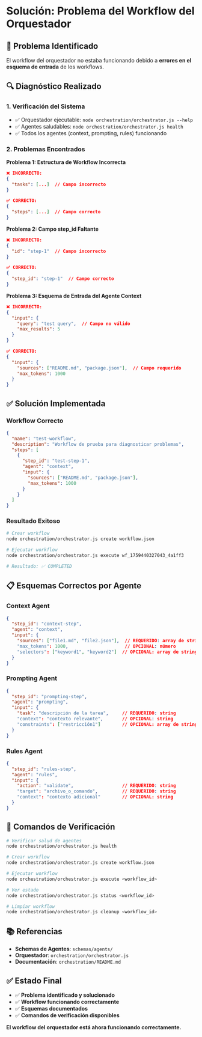 # Solución: Problema del Workflow del Orquestador

## 🐛 **Problema Identificado**

El workflow del orquestador no estaba funcionando debido a **errores en el esquema de entrada** de los workflows.

## 🔍 **Diagnóstico Realizado**

### 1. **Verificación del Sistema**
- ✅ Orquestador ejecutable: `node orchestration/orchestrator.js --help`
- ✅ Agentes saludables: `node orchestration/orchestrator.js health`
- ✅ Todos los agentes (context, prompting, rules) funcionando

### 2. **Problemas Encontrados**

**Problema 1: Estructura de Workflow Incorrecta**
```json
❌ INCORRECTO:
{
  "tasks": [...]  // Campo incorrecto
}

✅ CORRECTO:
{
  "steps": [...]  // Campo correcto
}
```

**Problema 2: Campo step_id Faltante**
```json
❌ INCORRECTO:
{
  "id": "step-1"  // Campo incorrecto
}

✅ CORRECTO:
{
  "step_id": "step-1"  // Campo correcto
}
```

**Problema 3: Esquema de Entrada del Agente Context**
```json
❌ INCORRECTO:
{
  "input": {
    "query": "test query",  // Campo no válido
    "max_results": 5
  }
}

✅ CORRECTO:
{
  "input": {
    "sources": ["README.md", "package.json"],  // Campo requerido
    "max_tokens": 1000
  }
}
```

## ✅ **Solución Implementada**

### **Workflow Correcto**
```json
{
  "name": "test-workflow",
  "description": "Workflow de prueba para diagnosticar problemas",
  "steps": [
    {
      "step_id": "test-step-1",
      "agent": "context",
      "input": {
        "sources": ["README.md", "package.json"],
        "max_tokens": 1000
      }
    }
  ]
}
```

### **Resultado Exitoso**
```bash
# Crear workflow
node orchestration/orchestrator.js create workflow.json

# Ejecutar workflow
node orchestration/orchestrator.js execute wf_1759440327043_4a1ff3

# Resultado: ✅ COMPLETED
```

## 📋 **Esquemas Correctos por Agente**

### **Context Agent**
```json
{
  "step_id": "context-step",
  "agent": "context",
  "input": {
    "sources": ["file1.md", "file2.json"],  // REQUERIDO: array de strings
    "max_tokens": 1000,                     // OPCIONAL: número
    "selectors": ["keyword1", "keyword2"]  // OPCIONAL: array de strings
  }
}
```

### **Prompting Agent**
```json
{
  "step_id": "prompting-step",
  "agent": "prompting",
  "input": {
    "task": "descripción de la tarea",     // REQUERIDO: string
    "context": "contexto relevante",       // OPCIONAL: string
    "constraints": ["restricción1"]        // OPCIONAL: array de strings
  }
}
```

### **Rules Agent**
```json
{
  "step_id": "rules-step",
  "agent": "rules",
  "input": {
    "action": "validate",                  // REQUERIDO: string
    "target": "archivo_o_comando",         // REQUERIDO: string
    "context": "contexto adicional"        // OPCIONAL: string
  }
}
```

## 🚀 **Comandos de Verificación**

```bash
# Verificar salud de agentes
node orchestration/orchestrator.js health

# Crear workflow
node orchestration/orchestrator.js create workflow.json

# Ejecutar workflow
node orchestration/orchestrator.js execute <workflow_id>

# Ver estado
node orchestration/orchestrator.js status <workflow_id>

# Limpiar workflow
node orchestration/orchestrator.js cleanup <workflow_id>
```

## 📚 **Referencias**

- **Schemas de Agentes**: `schemas/agents/`
- **Orquestador**: `orchestration/orchestrator.js`
- **Documentación**: `orchestration/README.md`

## ✅ **Estado Final**

- ✅ **Problema identificado y solucionado**
- ✅ **Workflow funcionando correctamente**
- ✅ **Esquemas documentados**
- ✅ **Comandos de verificación disponibles**

**El workflow del orquestador está ahora funcionando correctamente.**
